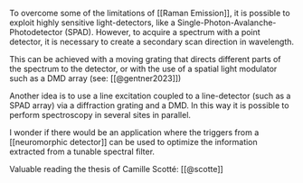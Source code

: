 To overcome some of the limitations of [[Raman Emission]], it is possible to exploit highly sensitive light-detectors, like a Single-Photon-Avalanche-Photodetector (SPAD). However, to acquire a spectrum with a point detector, it is necessary to create a secondary scan direction in wavelength. 

This can be achieved with a moving grating that directs different parts of the spectrum to the detector, or with the use of a spatial light modulator such as a DMD array (see: [[@gentner2023]])

Another idea is to use a line excitation coupled to a line-detector (such as a SPAD array) via a diffraction grating and a DMD. In this way it is possible to perform spectroscopy in several sites in parallel. 

I wonder if there would be an application where the triggers from a [[neuromorphic detector]] can be used to optimize the information extracted from a tunable spectral filter. 

Valuable reading the thesis of Camille Scotté: [[@scotte]]